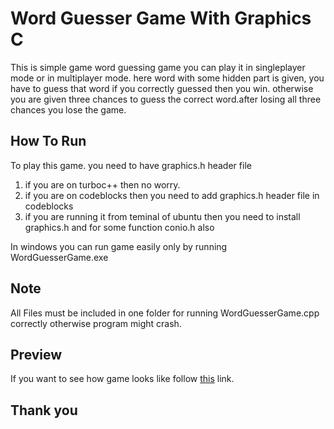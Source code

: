 # Word Guesser Game With Graphics C
This is simple game word guessing game you can play it in singleplayer mode or in multiplayer mode.
here word with some hidden part is given, you have to guess that word if you correctly guessed then you win.
otherwise you are given three chances to guess the correct word.after losing all three chances you lose the game.

## How To Run
To play this game. you need to have graphics.h header file
1. if you are on turboc++ then no worry.
2. if you are on codeblocks then you need to add graphics.h header file in codeblocks
3. if you are running it from teminal of ubuntu then you need to install graphics.h and 
for some function conio.h also

In windows you can run game easily only by running WordGuesserGame.exe 

## Note 
All Files must be included in one folder for running WordGuesserGame.cpp correctly
otherwise program might crash.

## Preview
If you want to see how game looks like follow [this](https://youtu.be/IrMhglXgSUQ) link.

## Thank you
